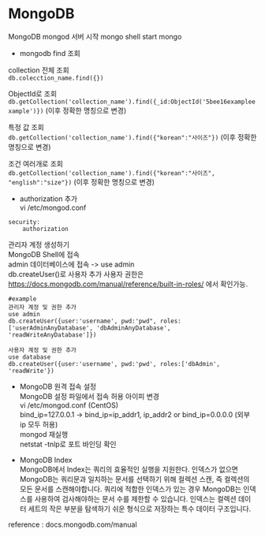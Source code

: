 MongoDB
======================
MongoDB
mongod 서버 시작
mongo shell start
mongo   


* mongodb find 조회

 
collection 전체 조회  
```db.colecction_name.find({})```

ObjectId로 조회  
```db.getCollection('collection_name').find({_id:ObjectId('5bee16exampleexample')})``` (이후 정확한 명칭으로 변경)

특정 값 조회  
```db.getCollection('collection_name').find({"korean":"사이즈"})```   (이후 정확한 명칭으로 변경)
  
조건 여러개로 조회  
```db.getCollection('collection_name').find({"korean":"사이즈", "english":"size"})```  (이후 정확한 명칭으로 변경)

   
* authorization 추가  
vi /etc/mongod.conf
```
security:
    authorization
```
관리자 계정 생성하기  
MongoDB Shell에 접속  
admin 데이터베이스에 접속 -> use admin  
db.createUser()로 사용자 추가 사용자 권한은 https://docs.mongodb.com/manual/reference/built-in-roles/ 에서 확인가능.
```
#example
관리자 계정 및 권한 추가
use admin
db.createUser({user:'username', pwd:'pwd", roles:['userAdminAnyDatabase', 'dbAdminAnyDatabase', 'readWriteAnyDatabase']})

사용자 계정 및 권한 추가
use database
db.createUser({user:'username', pwd:'pwd', roles:['dbAdmin', 'readWrite'})
```   
* MongoDB 원격 접속 설정  
MongoDB 설정 파일에서 접속 허용 아이피 변경  
vi /etc/mongod.conf (CentOS)  
bind_ip=127.0.0.1 -> bind_ip=ip_addr1, ip_addr2 or bind_ip=0.0.0.0 (외부 ip 모두 허용)  
mongod 재실행  
netstat -tnlp로 포트 바인딩 확인
  
* MongoDB Index  
MongoDB에서 Index는 쿼리의 효율적인 실행을 지원한다. 인덱스가 없으면 MongoDB는 쿼리문과 일치하는 문서를 선택하기 위해 컬렉션 스캔, 즉 컬렉션의 모든 문서를 스캔해야합니다.
쿼리에 적합한 인덱스가 있는 경우 MongoDB는 인덱스를 사용하여 검사해야하는 문서 수를 제한할 수 있습니다. 인덱스는 컬렉션 데이터 세트의 작은 부분을 탐색하기 쉬운 형식으로 저장하는
특수 데이터 구조입니다.
  
  
reference : docs.mongodb.com/manual
